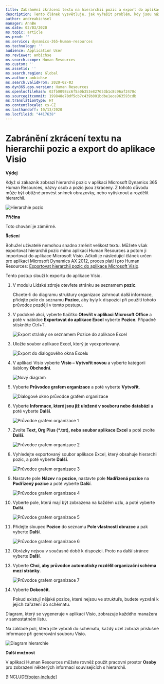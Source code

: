 ```yaml
---
title: Zabránění zkrácení textu na hierarchii pozic a export do aplikace Visio
description: Tento článek vysvětluje, jak vyřešit problém, kdy jsou názvy osob a pozic zkráceny při odběratelově zobrazení hierarchie pozic v aplikaci Microsoft Dynamics 365 Human Resources. Zkrácení textu může ztížit pořízení snímku obrazovky nebo tisk hierarchie.
author: andreabichsel
manager: AnnBe
ms.date: 02/03/2020
ms.topic: article
ms.prod: ''
ms.service: dynamics-365-human-resources
ms.technology: ''
audience: Application User
ms.reviewer: anbichse
ms.search.scope: Human Resources
ms.custom: ''
ms.assetid: ''
ms.search.region: Global
ms.author: anbichse
ms.search.validFrom: 2020-02-03
ms.dyn365.ops.version: Human Resources
ms.openlocfilehash: 02fb0098cc6f5a0b353e827653b1c8c96af2470c
ms.sourcegitcommit: 199848e78df5cb7c439b001bdbe1ece963593cdb
ms.translationtype: HT
ms.contentlocale: cs-CZ
ms.lasthandoff: 10/13/2020
ms.locfileid: "4417638"
---
```

# <a name="avoid-text-truncation-on-the-position-hierarchy-and-export-to-visio"></a>Zabránění zkrácení textu na hierarchii pozic a export do aplikace Visio

**Výdej**

Když si zákazník zobrazí hierarchii pozic v aplikaci Microsoft Dynamics 365 Human Resources, názvy osob a pozic jsou zkráceny. Z tohoto důvodu může být obtížné provést snímek obrazovky, nebo vytisknout a rozdělit hierarchii.

![Hierarchie pozic](media/position-h.png)

**Příčina**

Toto chování je záměrné.

**Řešení**

Bohužel uživatelé nemohou snadno změnit velikost textu. Můžete však exportovat hierarchii pozic mimo aplikaci Human Resources a potom ji importovat do aplikace Microsoft Visio. Ačkoli je následující článek určen pro aplikaci Microsoft Dynamics AX 2012, proces platí i pro Human Resources: [Exportovat hierarchii pozic do aplikace Microsoft Visio](https://docs.microsoft.com/dynamicsax-2012/appuser-itpro/export-a-position-hierarchy-to-microsoft-visio).

Tento postup slouží k exportu do aplikace Visio.

1. V modulu Lidské zdroje otevřete stránku se seznamem **pozic**.

    Chcete-li do diagramu struktury organizace zahrnout další informace, přidejte pole do seznamu **Pozice**, aby byly k dispozici při použití tohoto průvodce později v tomto postupu.

2. V podokně akcí, vyberte tlačítko **Otevřít v aplikaci Microsoft Office** a poté v nabídce **Exportovat do aplikace Excel** vyberte **Pozice**. Případně stiskněte Ctrl+T.

    ![Export stránky se seznamem Pozice do aplikace Excel](media/org-admin.png)

3. Uložte soubor aplikace Excel, který je vyexportovaný.

    ![Export do dialogového okna Excelu](media/export-excel.png)

4. V aplikaci Visio vyberte **Visio – Vytvořit novou** a vyberte kategorii šablony **Obchodní**.

    ![Nový diagram](media/new.png)

5. Vyberte **Průvodce grafem organizace** a poté vyberte **Vytvořit**.

    ![Dialogové okno průvodce grafem organizace](media/orgchart-wizard.png)

6. Vyberte **Informace, které jsou již uložené v souboru nebo databázi** a poté vyberte **Další**.

    ![Průvodce grafem organizace 1](media/orgchart-wizard7.png)

7. Zvolte **Text, Org Plus (\*.txt), nebo soubor aplikace Excel** a poté zvolte **Další**.

    ![Průvodce grafem organizace 2](media/orgchart-wizard3.png)

8. Vyhledejte exportovaný soubor aplikace Excel, který obsahuje hierarchii pozic, a poté vyberte **Další**.

    ![Průvodce grafem organizace 3](media/orgchart-wizard2.png)

9. Nastavte pole **Název** na **pozice**, nastavte pole **Nadřízená pozice** na **Podřízený pozice** a poté vyberte **Další**.

    ![Průvodce grafem organizace 4](media/orgchart-wizard1.png)

10. Vyberte pole, která mají být zobrazena na každém uzlu, a poté vyberte **Další**.

    ![Průvodce grafem organizace 5](media/orgchart-wizard5.png)

11. Přidejte sloupec **Pozice** do seznamu **Pole vlastností obrazce** a pak vyberte **Další**.

    ![Průvodce grafem organizace 6](media/orgchart-wizard6.png)

12. Obrázky nejsou v současné době k dispozici. Proto na další stránce vyberte **Další**.
13. Vyberte **Chci, aby průvodce automaticky rozdělil organizační schéma mezi stránky**.

    ![Průvodce grafem organizace 7](media/orgchart-wizard4.png)

14. Vyberte **Dokončit**.

    Pokud existují nějaké pozice, které nejsou ve struktuře, budete vyzváni k jejich zařazení do schématu.

Diagram, který se vygeneruje v aplikaci Visio, zobrazuje každého manažera v samostatném listu.

Na základě polí, která jste vybrali do schématu, každý uzel zobrazí příslušné informace při generování souboru Visio.

![Diagram hierarchie](media/hierarchy.png)

**Další možnost**

V aplikaci Human Resources můžete rovněž použít pracovní prostor **Osoby** pro zobrazení některých informací souvisejících s hierarchií.


[!INCLUDE[footer-include](../includes/footer-banner.md)]